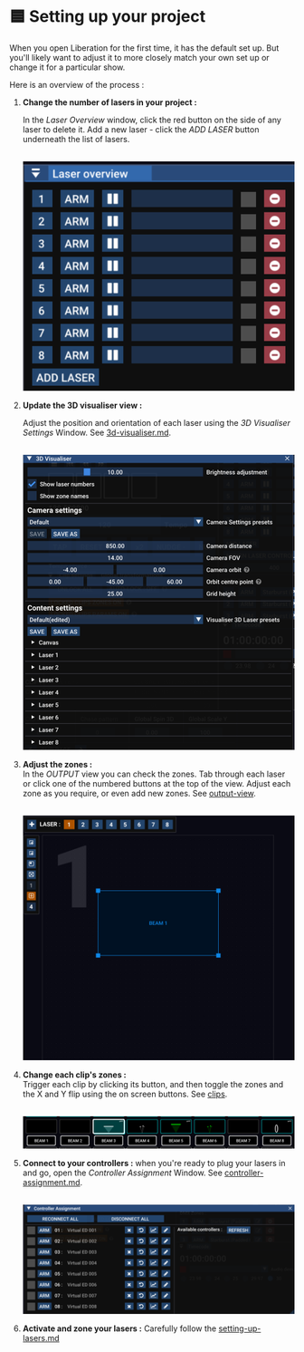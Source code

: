 # 🟦 Setting up your project

When you open Liberation for the first time, it has the default set up. But you'll likely want to adjust it to more closely match your own set up or change it for a particular show.&#x20;

Here is an overview of the process :

1.  **Change the number of lasers in your project :**&#x20;

    In the _Laser Overview_ window, click the red button on the side of any laser to delete it. Add a new laser - click the _ADD LASER_ button underneath the list of lasers.&#x20;

    \
    ![](<../.gitbook/assets/Screenshot 2025-01-22 at 10.32.22.png>)


2.  **Update the 3D visualiser view :**&#x20;

    Adjust the position and orientation of each laser using the _3D Visualiser Settings_ Window. See [3d-visualiser.md](3d-visualiser.md "mention").&#x20;

    \
    ![](<../.gitbook/assets/Screenshot 2025-01-22 at 10.33.17.png>)


3.  **Adjust the zones :** \
    In the _OUTPUT_ view you can check the zones. Tab through each laser or click one of the numbered buttons at the top of the view. Adjust each zone as you require, or even add new zones. See [output-view](../output-view/ "mention").

    \
    ![](<../.gitbook/assets/Screenshot 2025-01-22 at 10.35.27.png>)


4.  **Change each clip's zones :** \
    Trigger each clip by clicking its button, and then toggle the zones and the X and Y flip using the on screen buttons. See [clips](../clips/ "mention").

    \
    ![](<../.gitbook/assets/Screenshot 2025-01-22 at 10.44.21.png>)


5.  **Connect to your controllers :** when you're ready to plug your lasers in and go, open the _Controller Assignment_ Window. See [controller-assignment.md](controller-assignment.md "mention").&#x20;

    \
    ![](<../.gitbook/assets/Screenshot 2025-01-22 at 10.36.58.png>)


6. **Activate and zone your lasers :** Carefully follow the [setting-up-lasers.md](setting-up-lasers.md "mention")

